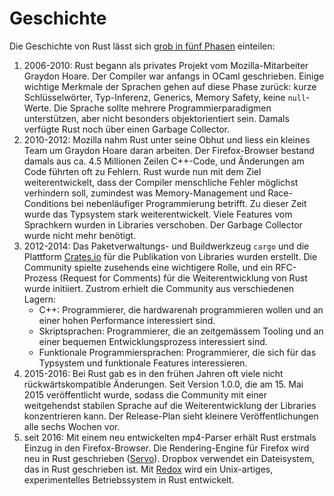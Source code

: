# Geschichte

Die Geschichte von Rust lässt sich [grob in fünf 
Phasen](https://www.youtube.com/watch?v=79PSagCD_AY) einteilen:

1. 2006-2010: Rust begann als privates Projekt vom Mozilla-Mitarbeiter Graydon
   Hoare. Der Compiler war anfangs in OCaml geschrieben. Einige wichtige
   Merkmale der Sprachen gehen auf diese Phase zurück: kurze Schlüsselwörter,
   Typ-Inferenz, Generics, Memory Safety, keine `null`-Werte. Die Sprache
   sollte mehrere Programmierparadigmen unterstützen, aber nicht besonders
   objektorientiert sein. Damals verfügte Rust noch über einen Garbage
   Collector.
2. 2010-2012: Mozilla nahm Rust unter seine Obhut und liess ein kleines Team um
   Graydon Hoare daran arbeiten. Der Firefox-Browser bestand damals aus ca. 4.5
   Millionen Zeilen C++-Code, und Änderungen am Code führten oft zu Fehlern.
   Rust wurde nun mit dem Ziel weiterentwickelt, dass der Compiler menschliche
   Fehler möglichst verhindern soll, zumindest was Memory-Management und
   Race-Conditions bei nebenläufiger Programmierung betrifft. Zu dieser Zeit
   wurde das Typsystem stark weiterentwickelt. Viele Features vom Sprachkern
   wurden in Libraries verschoben. Der Garbage Collector wurde nicht mehr
   benötigt.
3. 2012-2014: Das Paketverwaltungs- und Buildwerkzeug `cargo` und die Plattform
   [Crates.io](https://crates.io/) für die Publikation von Libraries wurden
   erstellt. Die Community spielte zusehends eine wichtigere Rolle, und ein
   RFC-Prozess (Request for Comments) für die Weiterentwicklung von Rust wurde
   initiiert. Zustrom erhielt die Community aus verschiedenen Lagern:
    - C++: Programmierer, die hardwarenah programmieren wollen und an einer
      hohen Performance interessiert sind.
    - Skriptsprachen: Programmierer, die an zeitgemässem Tooling und an einer
      bequemen Entwicklungsprozess interessiert sind.
    - Funktionale Programmiersprachen: Programmierer, die sich für das
      Typsystem und funktionale Features interessieren.
4. 2015-2016: Bei Rust gab es in den frühen Jahren oft viele nicht
   rückwärtskompatible Änderungen. Seit Version 1.0.0, die am 15. Mai 2015
   veröffentlicht wurde, sodass die Community mit einer weitgehendst stabilen
   Sprache auf die Weiterentwicklung der Libraries konzentrieren kann. Der
   Release-Plan sieht kleinere Veröffentlichungen alle sechs Wochen vor.
5. seit 2016: Mit einem neu entwickelten mp4-Parser erhält Rust erstmals Einzug
   in den Firefox-Browser. Die Rendering-Engine für Firefox wird neu in Rust
   geschrieben ([Servo](https://servo.org/)). Dropbox verwendet ein
   Dateisystem, das in Rust geschrieben ist. Mit
   [Redox](https://www.redox-os.org/) wird ein Unix-artiges, experimentelles
   Betriebssystem in Rust entwickelt.
